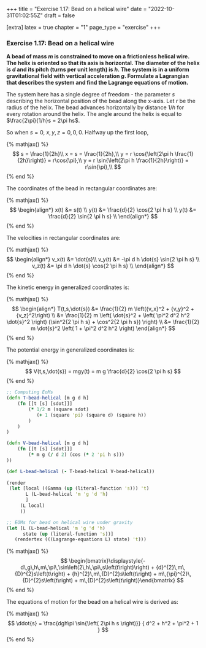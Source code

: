 +++
title = "Exercise 1.17: Bead on a helical wire"
date = "2022-10-31T01:02:55Z"
draft = false

[extra]
latex = true
chapter = "1"
page_type = "exercise"
+++







### Exercise 1.17: Bead on a helical wire

**A bead of mass $m$ is constrained to move on a frictionless helical wire. The helix is oriented so that its axis is horizontal. The diameter of the helix is $d$ and its pitch (turns per unit length) is $h$. The system is in a uniform gravitational field with vertical acceleration $g$. Formulate a Lagrangian that describes the system and find the Lagrange equations of motion.**



The system here has a single degree of freedom - the parameter $s$ describing the horizontal position of the bead along the x-axis. Let $r$ be the radius of the helix. The bead advances horizontally by distance $1/h$ for every rotation around the helix. The angle around the helix is equal to $\frac{2\pi}{1/h}s = 2\pi hs$.

So when $s = 0$, $x, y, z = 0, 0, 0$. Halfway up the first loop, 


{% mathjax() %}
$$
s = \frac{1}{2h}\\
x = s = \frac{1}{2h},\\
y = r \cos{\left(2\pi h \frac{1}{2h}\right)} = r\cos{\pi},\\
y = r \sin{\left(2\pi h \frac{1}{2h}\right)} = r\sin{\pi},\\
$$
{% end %}




The coordinates of the bead in rectangular coordinates are:


{% mathjax() %}
$$
\begin{align*}
x(t) &= s(t) \\
y(t) &= \frac{d}{2} \cos{2 \pi h s} \\
y(t) &= \frac{d}{2} \sin{2 \pi h s} \\
\end{align*}
$$
{% end %}




The velocities in rectangular coordinates are:


{% mathjax() %}
$$
\begin{align*}
v_x(t) &= \dot{s}\\
v_y(t) &= -\pi d h \dot{s} \sin{2 \pi h s}  \\
v_z(t) &= \pi d h \dot{s} \cos{2 \pi h s} \\
\end{align*}
$$
{% end %}




The kinetic energy in generalized coordinates is:


{% mathjax() %}
$$
\begin{align*}
T(t,s,\dot{s}) &= \frac{1}{2} m \left({v_x}^2 + {v_y}^2 + {v_z}^2\right) \\
               &= \frac{1}{2} m \left( \dot{s}^2 + \left( \pi^2 d^2 h^2 \dot{s}^2 \right) (\sin^2{2 \pi h s} + \cos^2{2 \pi h s}) \right) \\
               &= \frac{1}{2} m \dot{s}^2 \left( 1 + \pi^2 d^2 h^2 \right)
\end{align*}
$$
{% end %}




The potential energy in generalized coordinates is:

{% mathjax() %}
$$
V(t,s,\dot{s}) = mgy(t) = m g \frac{d}{2} \cos{2 \pi h s}
$$
{% end %}



```clojure
;; Computing EoMs
(defn T-bead-helical [m g d h]
    (fn [[t [s] [sdot]]]
        (* 1/2 m (square sdot) 
           (+ 1 (square 'pi) (square d) (square h))
        )
    )
)

(defn V-bead-helical [m g d h]
    (fn [[t [s] [sdot]]]
        (* m g (/ d 2) (cos (* 2 'pi h s)))
))

(def L-bead-helical (- T-bead-helical V-bead-helical))
    
(render
 (let [local ((Gamma (up (literal-function 's))) 't)
       L (L-bead-helical 'm 'g 'd 'h)
       ]
     (L local)
     ))

;; EOMs for bead on helical wire under gravity
(let [L (L-bead-helical 'm 'g 'd 'h)
      state (up (literal-function 's))]
   (rendertex (((Lagrange-equations L) state) 't)))
```


{% mathjax() %}
$$
\begin{bmatrix}\displaystyle{- d\,g\,h\,m\,\pi\,\sin\left(2\,h\,\pi\,s\left(t\right)\right) + {d}^{2}\,m\,{D}^{2}s\left(t\right) + {h}^{2}\,m\,{D}^{2}s\left(t\right) + m\,{\pi}^{2}\,{D}^{2}s\left(t\right) + m\,{D}^{2}s\left(t\right)}\end{bmatrix}
$$
{% end %}





The equations of motion for the bead on a helical wire is derived as:

{% mathjax() %}
$$
\ddot{s} = \frac{dgh\pi \sin{\left( 2\pi h s \right)}} { d^2  + h^2  +  \pi^2 + 1 }
$$
{% end %}


